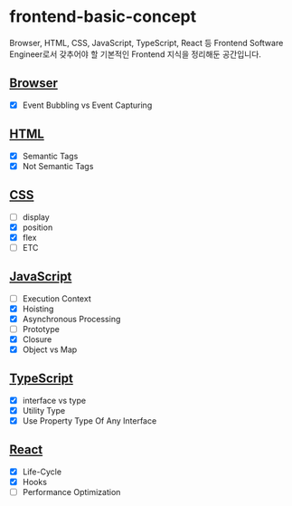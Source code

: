# frontend-basic-concept
Browser, HTML, CSS, JavaScript, TypeScript, React 등 Frontend Software Engineer로서 갖추어야 할 기본적인 Frontend 지식을 정리해둔 공간입니다.

## [Browser](https://github.com/sekhyuni/frontend-basic-concept/blob/main/Browser/README.md)
- [x] Event Bubbling vs Event Capturing

## [HTML](https://github.com/sekhyuni/frontend-basic-concept/blob/main/HTML/README.md)
- [x] Semantic Tags
- [x] Not Semantic Tags

## [CSS](https://github.com/sekhyuni/frontend-basic-concept/blob/main/CSS/README.md)
- [ ] display
- [x] position
- [x] flex
- [ ] ETC

## [JavaScript](https://github.com/sekhyuni/frontend-basic-concept/blob/main/JavaScript/README.md)
- [ ] Execution Context
- [x] Hoisting
- [x] Asynchronous Processing
- [ ] Prototype
- [x] Closure
- [x] Object vs Map

## [TypeScript](https://github.com/sekhyuni/frontend-basic-concept/blob/main/TypeScript/README.md)
- [x] interface vs type
- [x] Utility Type
- [x] Use Property Type Of Any Interface

## [React](https://github.com/sekhyuni/frontend-basic-concept/blob/main/React/README.md)
- [x] Life-Cycle
- [x] Hooks
- [ ] Performance Optimization